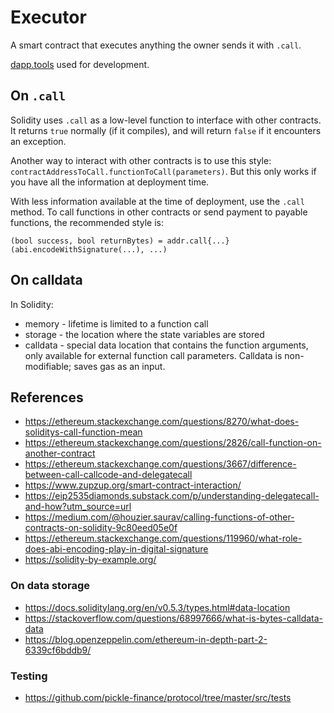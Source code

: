 # Executor

A smart contract that executes anything the owner sends it with `.call`.

[dapp.tools](dapp.tools) used for development.

## On `.call`

Solidity uses `.call` as a low-level function to interface with other contracts. It returns `true` normally (if it compiles), and will return `false` if it encounters an exception.

Another way to interact with other contracts is to use this style:
`contractAddressToCall.functionToCall(parameters)`. But this only works if you have all the information at deployment time.

With less information available at the time of deployment, use the `.call` method. To call functions in other contracts or send payment to payable functions, the recommended style is:

`(bool success, bool returnBytes) = addr.call{...}(abi.encodeWithSignature(...), ...)`

## On calldata

In Solidity:

- memory - lifetime is limited to a function call
- storage - the location where the state variables are stored
- calldata - special data location that contains the function arguments, only available for external function call parameters. Calldata is non-modifiable; saves gas as an input.

## References

- https://ethereum.stackexchange.com/questions/8270/what-does-soliditys-call-function-mean
- https://ethereum.stackexchange.com/questions/2826/call-function-on-another-contract
- https://ethereum.stackexchange.com/questions/3667/difference-between-call-callcode-and-delegatecall
- https://www.zupzup.org/smart-contract-interaction/
- https://eip2535diamonds.substack.com/p/understanding-delegatecall-and-how?utm_source=url
- https://medium.com/@houzier.saurav/calling-functions-of-other-contracts-on-solidity-9c80eed05e0f
- https://ethereum.stackexchange.com/questions/119960/what-role-does-abi-encoding-play-in-digital-signature
- https://solidity-by-example.org/

### On data storage

- https://docs.soliditylang.org/en/v0.5.3/types.html#data-location
- https://stackoverflow.com/questions/68997666/what-is-bytes-calldata-data
- https://blog.openzeppelin.com/ethereum-in-depth-part-2-6339cf6bddb9/

### Testing

- https://github.com/pickle-finance/protocol/tree/master/src/tests